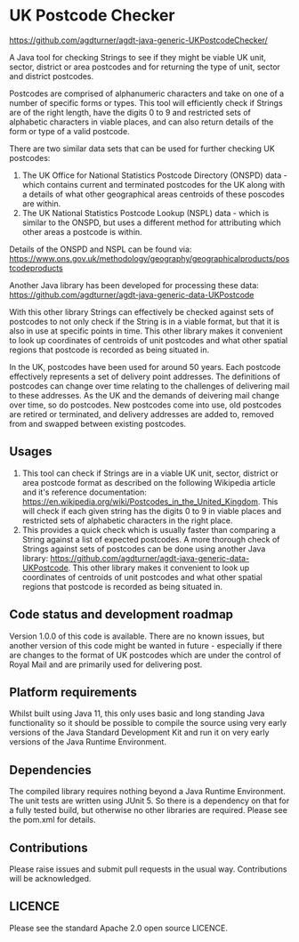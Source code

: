 # UK Postcode Checker

https://github.com/agdturner/agdt-java-generic-UKPostcodeChecker/

A Java tool for checking Strings to see if they might be viable UK unit, sector, district or area postcodes and for returning the type of unit, sector and district postcodes.

Postcodes are comprised of alphanumeric characters and take on one of a number of specific forms or types. This tool will efficiently check if Strings are of the right length, have the digits 0 to 9 and restricted sets of alphabetic characters in viable places, and can also return details of the form or type of a valid postcode.

There are two similar data sets that can be used for further checking UK postcodes:
1. The UK Office for National Statistics Postcode Directory (ONSPD) data - which contains current and terminated postcodes for the UK along with a details of what other geographical areas centroids of these poscodes are within.
2. The UK National Statistics Postcode Lookup (NSPL) data - which is similar to the ONSPD, but uses a different method for attributing which other areas a postcode is within.

Details of the ONSPD and NSPL can be found via:
https://www.ons.gov.uk/methodology/geography/geographicalproducts/postcodeproducts

Another Java library has been developed for processing these data:
https://github.com/agdturner/agdt-java-generic-data-UKPostcode

With this other library Strings can effectively be checked against sets of postcodes to not only check if the String is in a viable format, but that it is also in use at specific points in time. This other library makes it convenient to look up coordinates of centroids of unit postcodes and what other spatial regions that postcode is recorded as being situated in.

In the UK, postcodes have been used for around 50 years. Each postcode effectively represents a set of delivery point addresses. The definitions of postcodes can change over time relating to the challenges of delivering mail to these addresses. As the UK and the demands of deivering mail change over time, so do postcodes. New postcodes come into use, old postcodes are retired or terminated, and delivery addresses are added to, removed from and swapped between existing postcodes.

## Usages
1. This tool can check if Strings are in a viable UK unit, sector, district or area postcode format as described on the following Wikipedia article and it's reference documentation: https://en.wikipedia.org/wiki/Postcodes_in_the_United_Kingdom. This will check if each given string has the digits 0 to 9 in viable places and restricted sets of alphabetic characters in the right place.
2. This provides a quick check which is usually faster than comparing a String against a list of expected postcodes. A more thorough check of Strings against sets of postcodes can be done using another Java library: 
https://github.com/agdturner/agdt-java-generic-data-UKPostcode. This other library makes it convenient to look up coordinates of centroids of unit postcodes and what other spatial regions that postcode is recorded as being situated in.

## Code status and development roadmap
Version 1.0.0 of this code is available.
There are no known issues, but another version of this code might be wanted in future - especially if there are changes to the format of UK postcodes which are under the control of Royal Mail and are primarily used for delivering post.

## Platform requirements
Whilst built using Java 11, this only uses basic and long standing Java functionality so it should be possible to compile the source using very early versions of the Java Standard Development Kit and run it on very early versions of the Java Runtime Environment.

## Dependencies
The compiled library requires nothing beyond a Java Runtime Environment.
The unit tests are written using JUnit 5. So there is a dependency on that for a fully tested build, but otherwise no other libraries are required.
Please see the pom.xml for details.

## Contributions
Please raise issues and submit pull requests in the usual way. Contributions will be acknowledged.

## LICENCE
Please see the standard Apache 2.0 open source LICENCE.
